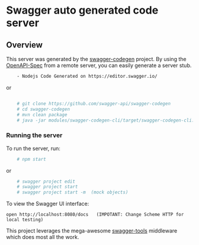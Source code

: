 # Swagger auto generated code server

## Overview
This server was generated by the [swagger-codegen](https://github.com/swagger-api/swagger-codegen) project.  By using the [OpenAPI-Spec](https://github.com/OAI/OpenAPI-Specification) from a remote server, you can easily generate a server stub.

```bash
    - Nodejs Code Generated on https://editor.swagger.io/ 
```


or

```bash

    # git clone https://github.com/swagger-api/swagger-codegen
    # cd swagger-codegen
    # mvn clean package
    # java -jar modules/swagger-codegen-cli/target/swagger-codegen-cli.jar generate -i E:/dev/nodejs/nodejs/apiGenerator/APIGen/yamls/swagger_pet.yaml -l nodejs-server -o E:/dev/nodejs/nodejs/apiGenerator/APIGen/api_generated/swagger
```




### Running the server
To run the server, run:

```bash
    # npm start
```

or 

```bash
    # swagger project edit
    # swagger project start  
    # swagger project start -m  (mock objects)
```

To view the Swagger UI interface:

```
open http://localhost:8080/docs   (IMPOTANT: Change Scheme HTTP for local testing)
```

This project leverages the mega-awesome [swagger-tools](https://github.com/apigee-127/swagger-tools) middleware which does most all the work.
